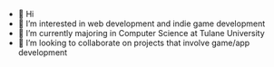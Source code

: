 - 👋 Hi
- 👀 I’m interested in web development and indie game development
- 🌱 I’m currently majoring in Computer Science at Tulane University
- 💞️ I’m looking to collaborate on projects that involve game/app development


<!---
this is a ✨ special ✨ repository because its `README.md` (this file) appears on your GitHub profile.
You can click the Preview link to take a look at your changes.
--->
